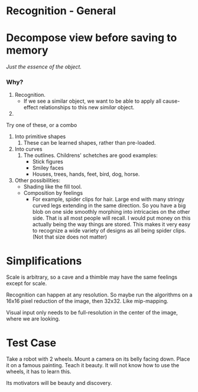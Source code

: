 Recognition - General
=====================

Decompose view before saving to memory
======================================

*Just the essence of the object.*

### Why?

1. Recognition. 
	* If we see a similar object, we want to be able to apply all cause-effect relationships to this new *similar* object.
1. 

Try one of these, or a combo
1. Into primitive shapes
	1. These can be learned shapes, rather than pre-loaded.
1. Into curves
	1. The outlines. Childrens' schetches are good examples:
		* Stick figures
		* Smiley faces
		* Houses, trees, hands, feet, bird, dog, horse.
1. Other possibilities:
	* Shading like the fill tool.
	* Composition by feelings
		* For example, spider clips for hair. Large end with many stringy curved legs extending in the same direction.  So you have a big blob on one side smoothly morphing into intricacies on the other side.  That is all most people will recall.  I would put money on this actually being the way things are stored.  This makes it very easy to recognize a wide variety of designs as all being spider clips.  (Not that size does not matter)

Simplifications
===============

Scale is arbitrary, so a cave and a thimble may have the same feelings
except for scale.

Recognition can happen at any resolution.  So maybe run the algorithms
on a 16x16 pixel reduction of the image, then 32x32.  Like mip-mapping.

Visual input only needs to be full-resolution in the center of the image, 
where we are looking.

Test Case
=========

Take a robot with 2 wheels.
Mount a camera on its belly facing down.
Place it on a famous painting.
Teach it beauty.
It will not know how to use the wheels, it has to learn this.

Its motivators will be beauty and discovery.
